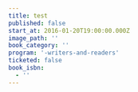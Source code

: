 ```yaml
---
title: test
published: false
start_at: 2016-01-20T19:00:00.000Z
image_path: ''
book_category: ''
program: '-writers-and-readers'
ticketed: false
book_isbn:
  - ''
---
```


